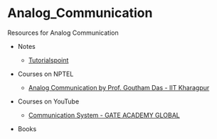 # Analog_Communication
Resources for Analog Communication

- Notes
  - [Tutorialspoint](https://www.tutorialspoint.com/analog_communication/analog_communication_introduction.htm)

- Courses on NPTEL
  - [Analog Communication by Prof. Goutham Das - IIT Kharagpur](https://nptel.ac.in/courses/117/105/117105143/)
  
- Courses on YouTube
  - [Communication System - GATE ACADEMY GLOBAL](https://www.youtube.com/playlist?list=PLb2wGSuEdRG8lKGO4q7NXE6QDWISAsBkZ)
  
- Books
